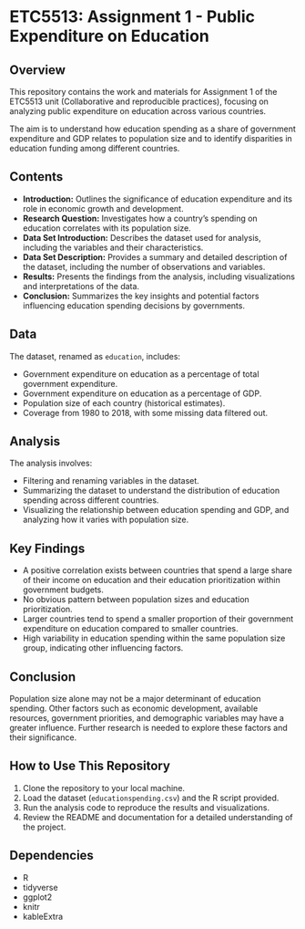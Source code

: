 # ETC5513: Assignment 1 - Public Expenditure on Education

## Overview

This repository contains the work and materials for Assignment 1 of the ETC5513 unit (Collaborative and reproducible practices), focusing on analyzing public expenditure on education across various countries. 

The aim is to understand how education spending as a share of government expenditure and GDP relates to population size and to identify disparities in education funding among different countries.

## Contents
- **Introduction:** Outlines the significance of education expenditure and its role in economic growth and development.
- **Research Question:** Investigates how a country’s spending on education correlates with its population size.
- **Data Set Introduction:** Describes the dataset used for analysis, including the variables and their characteristics.
- **Data Set Description:** Provides a summary and detailed description of the dataset, including the number of observations and variables.
- **Results:** Presents the findings from the analysis, including visualizations and interpretations of the data.
- **Conclusion:** Summarizes the key insights and potential factors influencing education spending decisions by governments.

## Data
The dataset, renamed as `education`, includes:
- Government expenditure on education as a percentage of total government expenditure.
- Government expenditure on education as a percentage of GDP.
- Population size of each country (historical estimates).
- Coverage from 1980 to 2018, with some missing data filtered out.

## Analysis
The analysis involves:
- Filtering and renaming variables in the dataset.
- Summarizing the dataset to understand the distribution of education spending across different countries.
- Visualizing the relationship between education spending and GDP, and analyzing how it varies with population size.

## Key Findings
- A positive correlation exists between countries that spend a large share of their income on education and their education prioritization within government budgets.
- No obvious pattern between population sizes and education prioritization.
- Larger countries tend to spend a smaller proportion of their government expenditure on education compared to smaller countries.
- High variability in education spending within the same population size group, indicating other influencing factors.

## Conclusion
Population size alone may not be a major determinant of education spending. Other factors such as economic development, available resources, government priorities, and demographic variables may have a greater influence. Further research is needed to explore these factors and their significance.

## How to Use This Repository
1. Clone the repository to your local machine.
2. Load the dataset (`educationspending.csv`) and the R script provided.
3. Run the analysis code to reproduce the results and visualizations.
4. Review the README and documentation for a detailed understanding of the project.

## Dependencies
- R
- tidyverse
- ggplot2
- knitr
- kableExtra

